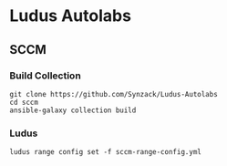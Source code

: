 # Ludus Autolabs
## SCCM
### Build Collection
```
git clone https://github.com/Synzack/Ludus-Autolabs
cd sccm
ansible-galaxy collection build
```
### Ludus
```
ludus range config set -f sccm-range-config.yml
```
